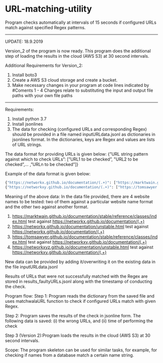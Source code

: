 # URL-matching-utility
Program checks automatically at intervals of 15 seconds if configured URLs match against specified Regex patterns.

***************************************************************************************************************************
UPDATE:  18.9.2019

Version_2 of the program is now ready. This program does the additional step of loading the results in the cloud (AWS S3) at 30 second intervals. 
 
Additional Requirements for Version_2:
1. Install boto3
2. Create a AWS S3 cloud storage and create a bucket.
3. Make necessary changes in your program at code lines indicated by #Coments 1 - 4 Changes relate to substituting the input and output file paths with your own file paths 

***************************************************************************************************************************

Requirements:
1. Install python 3.7
2. Install jsonlines
3. The data for checking (configured URLs and corresponding Regex) should be provided in a file named inputURLdata.jsonl as dictionaries in jsonlines format. In the dictionaries, keys are Regex and values are lists of URL strings.

The data format for providing URLs is given below:
{”URL string pattern against which to check URLs”: [”URL1 to be checked”, "URL2 to be checked”,… ,”URLn to be checked”]}

Example of the data format is given below:
```python
{"https://networkx.github.io/documentation/(.+)": ["https://marktwain.github.io/documentation/stable/reference/classes/index.html", "https://networkx.github.io/documentation/unstable.html"]}
{"https://networkxy.github.io/documentation/(.+)": ["https://tomsawyer.github.io/documentation/stable/reference/classes/index.html", "https://networkxyz.github.io/documentation/unstable.html"]}
```
Meaning of the above data:
In the data file provided, there are 4 website names to be tested: two of them against a particular website name format and the other two against another format.

1. https://marktwain.github.io/documentation/stable/reference/classes/index.html  test against 
https://networkx.github.io/documentation/(.+)
2.  https://networkx.github.io/documentation/unstable.html   test against 
https://networkx.github.io/documentation/(.+)
3. https://tomsawyer.github.io/documentation/stable/reference/classes/index.html test against https://networkxy.github.io/documentation/(.+)
4. https://networkxyz.github.io/documentation/unstable.html test against https://networkxy.github.io/documentation/(.+)

New data can be provided by adding it/overwriting it on the existing data in the file inputURLdata.jsonl

Results of URLs that were not successfully matched with the Regex are stored in results_faultyURLs.jsonl along with the timestamp of conducting the check.

Program flow:
Step 1: Program reads the dictionary from the saved file and uses matchwalaURL function to check if configured URLs match with given Regex.

Step 2: Program saves the results of the check in jsonline form. 
The following data is saved: 
(i) the wrong URLs, and 
(ii) time of performing the check

Step 3 (Version 2):Program loads the results in the cloud (AWS S3) at 30 second intervals. 

Scope:
The program skeleton can be used for similar tasks, for example, for checking if names from a database match a certain name string.

